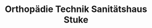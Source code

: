 ---
title: "Orthopädie Technik Sanitätshaus Stuke"
url: /bielefeld/orthopaedie-technik-sanitaetshaus-stuke/
shop: Sanitätshaus
---